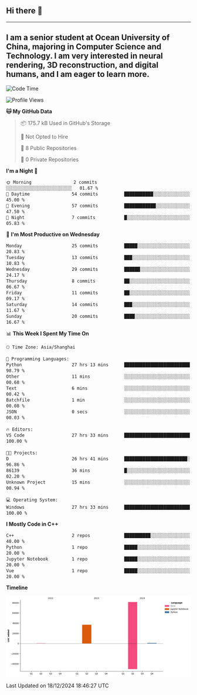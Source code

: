 ## Hi there 👋
---
I am a senior student at Ocean University of China, majoring in Computer Science and Technology. I am very interested in neural rendering, 3D reconstruction, and digital humans, and I am eager to learn more.
---
<!--START_SECTION:waka-->
![Code Time](http://img.shields.io/badge/Code%20Time-18%20hrs%2016%20mins-blue)

![Profile Views](http://img.shields.io/badge/Profile%20Views-33-blue)

**🐱 My GitHub Data** 

> 📦 175.7 kB Used in GitHub's Storage 
 > 
> 🚫 Not Opted to Hire
 > 
> 📜 8 Public Repositories 
 > 
> 🔑 0 Private Repositories 
 > 
**I'm a Night 🦉** 

```text
🌞 Morning                2 commits           ░░░░░░░░░░░░░░░░░░░░░░░░░   01.67 % 
🌆 Daytime                54 commits          ███████████░░░░░░░░░░░░░░   45.00 % 
🌃 Evening                57 commits          ████████████░░░░░░░░░░░░░   47.50 % 
🌙 Night                  7 commits           █░░░░░░░░░░░░░░░░░░░░░░░░   05.83 % 
```
📅 **I'm Most Productive on Wednesday** 

```text
Monday                   25 commits          █████░░░░░░░░░░░░░░░░░░░░   20.83 % 
Tuesday                  13 commits          ███░░░░░░░░░░░░░░░░░░░░░░   10.83 % 
Wednesday                29 commits          ██████░░░░░░░░░░░░░░░░░░░   24.17 % 
Thursday                 8 commits           ██░░░░░░░░░░░░░░░░░░░░░░░   06.67 % 
Friday                   11 commits          ██░░░░░░░░░░░░░░░░░░░░░░░   09.17 % 
Saturday                 14 commits          ███░░░░░░░░░░░░░░░░░░░░░░   11.67 % 
Sunday                   20 commits          ████░░░░░░░░░░░░░░░░░░░░░   16.67 % 
```


📊 **This Week I Spent My Time On** 

```text
🕑︎ Time Zone: Asia/Shanghai

💬 Programming Languages: 
Python                   27 hrs 13 mins      █████████████████████████   98.79 % 
Other                    11 mins             ░░░░░░░░░░░░░░░░░░░░░░░░░   00.68 % 
Text                     6 mins              ░░░░░░░░░░░░░░░░░░░░░░░░░   00.42 % 
Batchfile                1 min               ░░░░░░░░░░░░░░░░░░░░░░░░░   00.08 % 
JSON                     0 secs              ░░░░░░░░░░░░░░░░░░░░░░░░░   00.03 % 

🔥 Editors: 
VS Code                  27 hrs 33 mins      █████████████████████████   100.00 % 

🐱‍💻 Projects: 
D                        26 hrs 41 mins      ████████████████████████░   96.86 % 
86139                    36 mins             █░░░░░░░░░░░░░░░░░░░░░░░░   02.20 % 
Unknown Project          15 mins             ░░░░░░░░░░░░░░░░░░░░░░░░░   00.94 % 

💻 Operating System: 
Windows                  27 hrs 33 mins      █████████████████████████   100.00 % 
```

**I Mostly Code in C++** 

```text
C++                      2 repos             ██████████░░░░░░░░░░░░░░░   40.00 % 
Python                   1 repo              █████░░░░░░░░░░░░░░░░░░░░   20.00 % 
Jupyter Notebook         1 repo              █████░░░░░░░░░░░░░░░░░░░░   20.00 % 
Vue                      1 repo              █████░░░░░░░░░░░░░░░░░░░░   20.00 % 
```



**Timeline**

![Lines of Code chart](https://raw.githubusercontent.com/polaris-cyy/polaris-cyy/main/assets/bar_graph.png)


 Last Updated on 18/12/2024 18:46:27 UTC
<!--END_SECTION:waka-->

